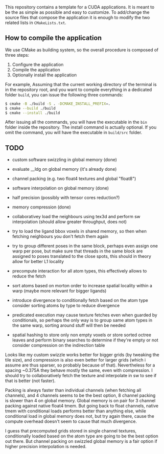 This repository contains a template for a CUDA applications.
It is meant to be the as simple as possible and easy to customize.
To add/change the source files that compose the application it is enough to modify the two related lists in `CMakeLists.txt`.


## How to compile the application

We use CMake as building system, so the overall procedure is composed of three steps:
1. Configure the application
1. Compile the application
1. Optionally install the application

For example, Assuming that the current working directory of the terminal is in the repository root, and you want to compile everything in a dedicated folder `build`, you can issue the following three commands:
```bash
$ cmake -B ./build -S . -DCMAKE_INSTALL_PREFIX=.
$ cmake --build ./build
$ cmake --install ./build
```
After issuing all the commands, you will have the executable in the `bin` folder inside the repository.
The install command is actually optional.
If you omit the command, you will have the executable in `build/src` folder.

## TODO
 - custom software swizzling in global memory (done)
 - evaluate __ldg on global memory (it's already done)
 - channel packing (e.g. two float4 textures and global "float8")
 - software interpolation on global memory (done)
 - half precision (possibly with tensor cores reduction?)
 - memory compression (done)

 - collaborativey load the neighbours using tex3d and perform sw interpolation
   (should allow greater throughput, does not)

 - try to load the ligand bbox voxels in shared memory, so then when fetching neighbours
   you don't fetch them again

 - try to group different poses in the same block, perhaps even assign one warp per pose,  but make sure that threads in the same block are assigned to poses translated to the
   close spots, this should in theory allow for better L1 locality

 - precompute interaction for all atom types, this effectively allows to reduce the fetch
 - sort atoms based on morton order to increase spatial locality within a warp
  (maybe more relevant for bigger ligands)
 - introduce divergence to conditionally fetch based on the atom type
   consider sorting atoms by type to reduce divergence
 - predicated execution may cause texture fetches even when guarded by conditionals,
   so perhaps the only way is to group same atom types in the same warp, sorting around
   stuff will then be needed

 - spatial hashing to store only non empty voxels or store sorted octree leaves and perform binary searches to determine if they're empty or not
 consider compression on the indirection table


 Looks like my custom swizzle works better for bigger grids (by tweaking the tile size), and compression is also even better for larger grids (which i assume are thus sparser, so probably because of that). Nevertheless for a spacing ~0.375A they behave mostly the same, even with compression. I should try to collaboratively fetch the texture and interpolate in sw to see if that is better (not faster).


Packing is always faster than individual channels (when fetching all channels), and 4 channels seems to be the best option, 8 channel packing is slower than 4 on global memory. Global memory is on pair for 3 channel packing against native float4 tmem.
But going back to float channels, native tmem with conditional loads performs better than anything else, while conditional load in global memory does not, but try again there, cause the compute overhead doesn't seem to cause that much divergence. 

I guess that precomputed grids stored in single channel textures, conditionally loaded based on the atom type are going to be the best option out there.
But channel packing on swizzled global memory is a fair option if higher precision interpolation is needed.
